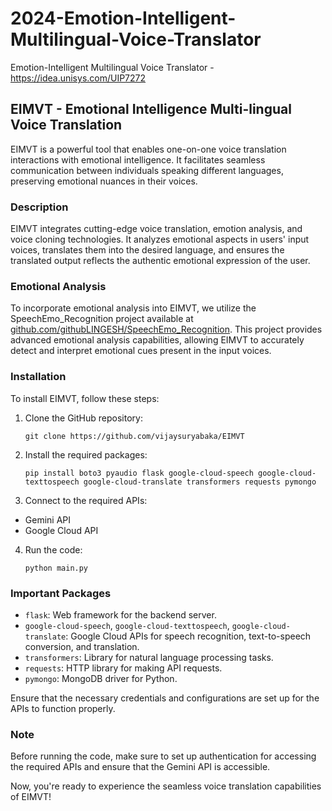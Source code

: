 # 2024-Emotion-Intelligent-Multilingual-Voice-Translator
Emotion-Intelligent Multilingual Voice Translator - https://idea.unisys.com/UIP7272
## EIMVT - Emotional Intelligence Multi-lingual Voice Translation

EIMVT is a powerful tool that enables one-on-one voice translation interactions with emotional intelligence. It facilitates seamless communication between individuals speaking different languages, preserving emotional nuances in their voices.

### Description
EIMVT integrates cutting-edge voice translation, emotion analysis, and voice cloning technologies. It analyzes emotional aspects in users' input voices, translates them into the desired language, and ensures the translated output reflects the authentic emotional expression of the user.

### Emotional Analysis
To incorporate emotional analysis into EIMVT, we utilize the SpeechEmo_Recognition project available at [github.com/githubLINGESH/SpeechEmo_Recognition](https://github.com/githubLINGESH/SpeechEmo_Recognition). This project provides advanced emotional analysis capabilities, allowing EIMVT to accurately detect and interpret emotional cues present in the input voices.

### Installation
To install EIMVT, follow these steps:

1. Clone the GitHub repository:
   ```
   git clone https://github.com/vijaysuryabaka/EIMVT
   ```
   
2. Install the required packages:
   ```
   pip install boto3 pyaudio flask google-cloud-speech google-cloud-texttospeech google-cloud-translate transformers requests pymongo
   ```

3. Connect to the required APIs:
- Gemini API
- Google Cloud API

4. Run the code:
   ```
   python main.py
   ```
   
### Important Packages
- `flask`: Web framework for the backend server.
- `google-cloud-speech`, `google-cloud-texttospeech`, `google-cloud-translate`: Google Cloud APIs for speech recognition, text-to-speech conversion, and translation.
- `transformers`: Library for natural language processing tasks.
- `requests`: HTTP library for making API requests.
- `pymongo`: MongoDB driver for Python.

Ensure that the necessary credentials and configurations are set up for the APIs to function properly.

### Note
Before running the code, make sure to set up authentication for accessing the required APIs and ensure that the Gemini API is accessible.

Now, you're ready to experience the seamless voice translation capabilities of EIMVT!



